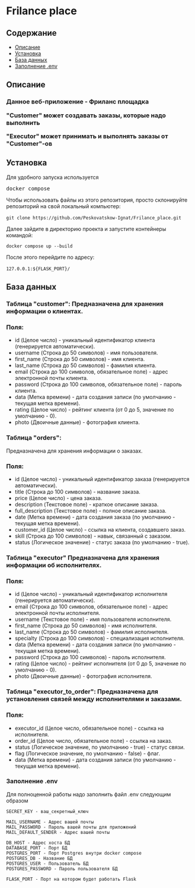 <!DOCTYPE html>
<html>
  <head>
  </head>
  <body>
    <h1>Frilance place</h1>
    <h2>Содержание</h2>
    <ul>
      <li><a href="#description">Описание</a></li>
      <li><a href="#installation">Установка</a></li>
      <li><a href="#database">База данных</a></li>
<li><a href="#env">Заполнение .env</a></li>
    </ul>
    <h2 id="description">Описание</h2>
    <h3>Данное веб-приложение - Фриланс площадка

"Customer" может создавать заказы, которые надо выполнить

"Executor" может принимать и выполнять заказы от "Customer"-ов</h3>

<h2 id="installation">Установка</h2>
    <p>Для удобного запуска используется <pre>docker compose </pre> Чтобы использовать файлы из этого репозитория, просто склонируйте репозиторий на свой локальный компьютер:</p>
    <pre><code>git clone https://github.com/Peskovatskow-Ignat/Frilance_place.git </code> </pre>
    <p>Далее зайдите в директорию проекта и запустите контейнеры командой:</p>
    <pre><code>docker compose up --build</code></pre>
    <p>После этого перейдите по адресу:</p>
    <pre><code>127.0.0.1:${FLASK_PORT}/ </code> </pre>

<h2 id="database">База данных</h3>

<h3>Таблица "customer":
    Предназначена для хранения информации о клиентах.</h3>
    <h3>Поля:</h3>

- id (Целое число) - уникальный идентификатор клиента (генерируется автоматически).
- username (Строка до 50 символов) - имя пользователя.
- first_name (Строка до 50 символов) - имя клиента.
- last_name (Строка до 50 символов) - фамилия клиента.
- email (Строка до 100 символов, обязательное поле) - адрес электронной почты клиента.
- password (Строка до 100 символов, обязательное поле) - пароль клиента.
- data (Метка времени) - дата создания записи (по умолчанию - текущая метка времени).
- rating (Целое число) - рейтинг клиента (от 0 до 5, значение по умолчанию - 0).
- photo (Двоичные данные) - фотография клиента.

<h3>Таблица "orders":</h3>
    Предназначена для хранения информации о заказах.
    <h3>Поля:</h3>

- id (Целое число) - уникальный идентификатор заказа (генерируется автоматически).
- title (Строка до 100 символов) - название заказа.
- price (Целое число) - цена заказа.
- description (Текстовое поле) - краткое описание заказа.
- full_description (Текстовое поле) - полное описание заказа.
- date (Метка времени) - дата создания заказа (по умолчанию - текущая метка времени).
- customer_id (Целое число) - ссылка на клиента, создавшего заказ.
- skill (Строка до 100 символов) - навык, связанный с заказом.
- status (Логическое значение) - статус заказа (по умолчанию - true).

<h3>Таблица "executor" Предназначена для хранения информации об исполнителях.</h3>
<h3>Поля:</h3>

- id (Целое число) - уникальный идентификатор исполнителя (генерируется автоматически).
- email (Строка до 100 символов, обязательное поле) - адрес электронной почты исполнителя.
- username (Текстовое поле) - имя пользователя исполнителя. 
- first_name (Строка до 50 символов) - имя исполнителя.
- last_name (Строка до 50 символов) - фамилия исполнителя.
- specialty (Строка до 100 символов) - специализация исполнителя.
- data (Метка времени) - дата создания записи (по умолчанию - текущая метка времени).
- password (Строка до 100 символов) - пароль исполнителя.
- rating (Целое число) - рейтинг исполнителя (от 0 до 5, значение по умолчанию - 0).
- photo (Двоичные данные) - фотография исполнителя.

<h3>Таблица "executor_to_order":
    Предназначена для установления связей между исполнителями и заказами.</h3>
    <h3> Поля:</h3>

- executor_id (Целое число, обязательное поле) - ссылка на исполнителя.
- order_id (Целое число, обязательное поле) - ссылка на заказ.
- status (Логическое значение, по умолчанию - true) - статус связи.
- flag (Логическое значение, по умолчанию - false) - флаг.
- data (Метка времени) - дата создания записи (по умолчанию - текущая метка времени).


<h3 id="env">Заполнение .env</h3>
Для полноценной работы надо заполнить файл .env следующим образом

    SECRET_KEY - ваш_секретный_ключ
    
    MAIL_USERNAME - Адрес вашей почты
    MAIL_PASSWORD - Пароль вашей почты для приложений
    MAIL_DEFAULT_SENDER - Адрес вашей почты
    
    DB_HOST - Адрес хоста БД
    DATABASE_PORT - Порт БД
    POSTGRES_PORT - Порт Postgres внутри docker compose
    POSTGRES_DB - Название БД
    POSTGRES_USER - Пользователь БД
    POSTGRES_PASSWORD - Пароль пользователя БД
    
    FLASK_PORT - Порт на котором будет работать Flask 

</body>
</html>

